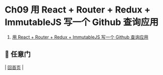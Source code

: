 # Ch09 用 React + Router + Redux + ImmutableJS 写一个 Github 查询应用

1. [用 React + Router + Redux + ImmutableJS 写一个 Github 查询应用](react-router-redux-github-finder.md)

## :door: 任意门
| [回首页](../../../tree/zh-CN/) |
